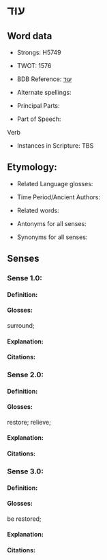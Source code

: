 # עוּד

<!-- Status: S2="NeedsEdits" -->
<!-- Lexica used for edits:   -->

## Word data

* Strongs: H5749

* TWOT: 1576

* BDB Reference: [עוּד](rc://en/bdb/dict/p.bc.aa)

* Alternate spellings:

* Principal Parts:

* Part of Speech:

Verb

* Instances in Scripture: TBS

## Etymology:

* Related Language glosses:

* Time Period/Ancient Authors:

* Related words:

* Antonyms for all senses:

* Synonyms for all senses:

## Senses

### Sense 1.0:

#### Definition:

#### Glosses:

surround; 

#### Explanation:

#### Citations:



### Sense 2.0:

#### Definition:

#### Glosses:

restore; relieve; 

#### Explanation:

#### Citations:



### Sense 3.0:

#### Definition:

#### Glosses:

be restored; 

#### Explanation:

#### Citations:



